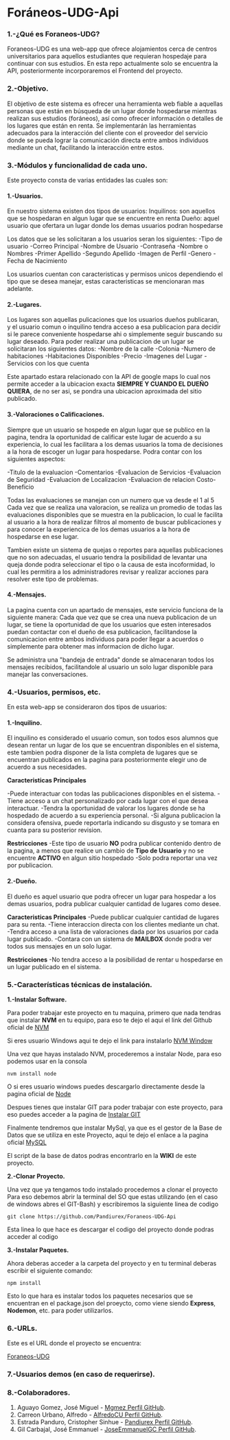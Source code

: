 # Foráneos-UDG-Api

### 1.-¿Qué es Foraneos-UDG?
Foraneos-UDG es una web-app que ofrece alojamientos cerca de centros universitarios para aquellos estudiantes que requieran hospedaje para continuar con sus estudios.
En esta repo actualmente solo se encuentra la API, posteriormente incorporaremos el Frontend del proyecto.


### 2.-Objetivo.

El objetivo de este sistema es ofrecer una herramienta web fiable a aquellas personas que están en búsqueda de un lugar donde hospedarse mientras realizan sus estudios (foráneos), así como ofrecer información o detalles de los lugares que están en renta.
Se implementarán las herramientas adecuados para la interacción del cliente con el proveedor del servicio donde se pueda lograr la comunicación directa entre ambos individuos mediante un chat, facilitando la interacción entre estos.

### 3.-Módulos y funcionalidad de cada uno.

Este proyecto consta de varias entidades las cuales son:

#### 1.-Usuarios.
En nuestro sistema existen dos tipos de usuarios:
Inquilinos: son aquellos que se hospedaran en algun lugar que se encuentre en renta
Dueño: aquel usuario que ofertara un lugar donde los demas usuarios podran hospedarse 

Los datos que se les solicitaran a los usuarios seran los siguientes:
-Tipo de usuario
-Correo Principal
-Nombre de Usuario
-Contraseña
-Nombre o Nombres
-Primer Apellido
-Segundo Apellido
-Imagen de Perfil
-Genero
-Fecha de Nacimiento 

Los usuarios cuentan con caracteristicas y permisos unicos dependiendo el tipo que se desea manejar, estas caracteristicas se mencionaran mas adelante.

#### 2.-Lugares.
Los lugares son aquellas pulicaciones que los usuarios dueños publicaran, y el usuario comun o inquilino tendra acceso a esa publicacion para decidir si le parece conveniente hospedarse ahi o simplemente seguir buscando su lugar deseado.
Para poder realizar una publicacion de un lugar se solicitaran los siguientes datos:
-Nombre de la calle
-Colonia
-Numero de habitaciones
-Habitaciones Disponibles
-Precio
-Imagenes del Lugar
-Servicios con los que cuenta

Este apartado estara relacionado con la API de google maps lo cual nos permite acceder a la ubicacion exacta **SIEMPRE Y CUANDO EL DUEÑO QUIERA**, de no ser asi, se pondra una ubicacion aproximada del sitio publicado.

#### 3.-Valoraciones o Calificaciones.
Siempre que un usuario se hospede en algun lugar que se publico en la pagina, tendra la oportunidad de calificar este lugar de acuerdo a su experiencia, lo cual les facilitara a los demas usuarios la toma de decisiones a la hora de escoger un lugar para hospedarse.
Podra contar con los siguientes aspectos:

-Titulo de la evaluacion
-Comentarios
-Evaluacion de Servicios
-Evaluacion de Seguridad
-Evaluacion de Localizacion
-Evaluacion de relacion Costo-Beneficio

Todas las evaluaciones se manejan con un numero que va desde el 1 al 5
Cada vez que se realiza una valoracion, se realiza un promedio de todas las evaluaciones disponibles que se muestra en la publicacion, lo cual le facilita al usuario a la hora de realizar filtros al momento de buscar publicaciones y para conocer la experiencica de los demas usuarios a la hora de hospedarse en ese lugar.

Tambien existe un sistema de quejas o reportes para aquellas publicaciones que no son adecuadas, el usuario tendra la posibilidad de levantar una queja donde podra seleccionar el tipo o la causa de esta incoformidad, lo cual les permitira a los administradores revisar y realizar acciones para resolver este tipo de problemas.

#### 4.-Mensajes.
La pagina cuenta con un apartado de mensajes, este servicio funciona de la siguiente manera:
Cada que vez que se crea una nueva publicacion de un lugar, se tiene la oportunidad de que los usuarios que esten interesados puedan contactar con el dueño de esa publicacion, facilitandose la comunicacion entre ambos individuos para poder llegar a acuerdos o simplemente para obtener mas informacion de dicho lugar.

Se administra una "bandeja de entrada" donde se almacenaran todos los mensajes recibidos, facilitandole al usuario un solo lugar disponible para manejar las conversaciones.


### 4.-Usuarios, permisos, etc.


En esta web-app se consideraron dos tipos de usuarios:

#### 1.-Inquilino.


El inquilino es considerado el usuario comun, son todos esos alumnos que desean rentar un lugar de los que se encuentran disponibles en el sistema, este tambien podra disponer de la lista completa de lugares que se encuentran publicados en la pagina para posteriormente elegir uno de acuerdo a sus necesidades.

**Caracteristicas Principales**

-Puede interactuar con todas las publicaciones disponibles en el sistema.
-Tiene acceso a un chat personalizado por cada lugar con el que desea interactuar.
-Tendra la oportunidad de valorar los lugares donde se ha hospedado de acuerdo a su experiencia personal.
-Si alguna publicacion la considera ofensiva, puede reportarla indicando su disgusto y se tomara en cuanta para su posterior revision.

**Restricciones**
-Este tipo de usuario **NO** podra publicar contenido dentro de la pagina, a menos que realice un cambio de **Tipo de Usuario** y no se encuentre **ACTIVO** en algun sitio hospedado
-Solo podra reportar una vez por publicacion.


#### 2.-Dueño.

El dueño es aquel usuario que podra ofrecer un lugar para hospedar a los demas usuarios, podra publicar cualquier cantidad de lugares como desee.


**Caracteristicas Principales**
-Puede publicar cualquier cantidad de lugares para su renta.
-Tiene interaccion directa con los clientes mediante un chat.
-Tendra acceso a una lista de valoraciones dada por los usuarios por cada lugar publicado.
-Contara con un sistema de **MAILBOX** donde podra ver todos sus mensajes en un solo lugar.

**Restricciones**
-No tendra acceso a la posibilidad de rentar u hospedarse en un lugar publicado en el sistema.

### 5.-Características técnicas de instalación.
**1.-Instalar Software.**

Para poder trabajar este proyecto en tu maquina, primero que nada tendras que instalar **NVM** en tu equipo, para eso
te dejo el aqui el link del Github oficial de [NVM](https://github.com/creationix/nvm)

Si eres usuario Windows aqui te dejo el link para instalarlo [NVM Window](https://github.com/coreybutler/nvm-windows)

Una vez que hayas instalado NVM, procederemos a instalar Node, para eso podemos usar en la consola 

```nvm install node```

O si eres usuario windows puedes descargarlo directamente desde la pagina oficial de [Node](https://nodejs.org/es/)

Despues tienes que instalar GIT para poder trabajar con este proyecto, para eso puedes acceder a la pagina de [Instalar GIT](https://git-scm.com/book/es/v2/Inicio---Sobre-el-Control-de-Versiones-Instalaci%C3%B3n-de-Git)

Finalmente tendremos que instalar MySql, ya que es el gestor de la Base de Datos que se utiliza en este Proyecto, aqui te dejo el enlace 
a la pagina oficial [MySQL](https://www.mysql.com/downloads/)

El script de la base de datos podras encontrarlo en la **WIKI** de este proyecto.

**2.-Clonar Proyecto.**

Una vez que ya tengamos todo instalado procedemos a clonar el proyecto
Para eso debemos abrir la terminal del SO que estas utilizando (en el caso de windows abres el GIT-Bash) y escribiremos la siguiente linea de codigo

```git clone https://github.com/Pandiurex/Foraneos-UDG-Api```

Esta linea lo que hace es descargar el codigo del proyecto donde podras acceder al codigo

**3.-Instalar Paquetes.**

Ahora deberas acceder a la carpeta del proyecto y en tu terminal deberas escribir el siguiente comando:

```npm install```

Esto lo que hara es instalar todos los paquetes necesarios que se encuentran en el package.json del proeycto, como viene siendo **Express**, **Nodemon**, etc. para poder utilizarlos.


### 6.-URLs.

Este es el URL donde el proyecto se encuentra:

[Foraneos-UDG](https://api.foraneos-udg.tk/api)


### 7.-Usuarios demos (en caso de requerirse).

### 8.-Colaboradores.

1. Aguayo Gomez, José Miguel - [Mgmez Perfil GitHub](https://github.com/Mgmez/).
1. Carreon Urbano, Alfredo -  [AlfredoCU Perfil GitHub](https://github.com/AlfredoCU).
1. Estrada Panduro, Cristopher Sinhue - [Pandiurex Perfil GitHub](https://github.com/Pandiurex).
1. Gil Carbajal, José Emmanuel  - [JoseEmmanuelGC Perfil GitHub](https://github.com/JoseEmmanuelGC).
